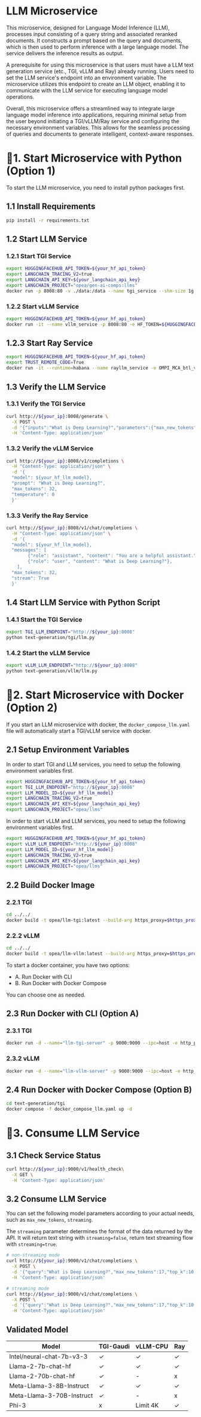 # LLM Microservice

This microservice, designed for Language Model Inference (LLM), processes input consisting of a query string and associated reranked documents. It constructs a prompt based on the query and documents, which is then used to perform inference with a large language model. The service delivers the inference results as output.

A prerequisite for using this microservice is that users must have a LLM text generation service (etc., TGI, vLLM and Ray) already running. Users need to set the LLM service's endpoint into an environment variable. The microservice utilizes this endpoint to create an LLM object, enabling it to communicate with the LLM service for executing language model operations.

Overall, this microservice offers a streamlined way to integrate large language model inference into applications, requiring minimal setup from the user beyond initiating a TGI/vLLM/Ray service and configuring the necessary environment variables. This allows for the seamless processing of queries and documents to generate intelligent, context-aware responses.

# 🚀1. Start Microservice with Python (Option 1)

To start the LLM microservice, you need to install python packages first.

## 1.1 Install Requirements

```bash
pip install -r requirements.txt
```

## 1.2 Start LLM Service

### 1.2.1 Start TGI Service

```bash
export HUGGINGFACEHUB_API_TOKEN=${your_hf_api_token}
export LANGCHAIN_TRACING_V2=true
export LANGCHAIN_API_KEY=${your_langchain_api_key}
export LANGCHAIN_PROJECT="opea/gen-ai-comps:llms"
docker run -p 8008:80 -v ./data:/data --name tgi_service --shm-size 1g ghcr.io/huggingface/text-generation-inference:1.4 --model-id ${your_hf_llm_model}
```

### 1.2.2 Start vLLM Service

```bash
export HUGGINGFACEHUB_API_TOKEN=${your_hf_api_token}
docker run -it --name vllm_service -p 8008:80 -e HF_TOKEN=${HUGGINGFACEHUB_API_TOKEN} -v ./data:/data vllm:cpu /bin/bash -c "cd / && export VLLM_CPU_KVCACHE_SPACE=40 && python3 -m vllm.entrypoints.openai.api_server --model ${your_hf_llm_model} --port 80"
```

## 1.2.3 Start Ray Service

```bash
export HUGGINGFACEHUB_API_TOKEN=${your_hf_api_token}
export TRUST_REMOTE_CODE=True
docker run -it --runtime=habana --name rayllm_service -e OMPI_MCA_btl_vader_single_copy_mechanism=none --cap-add=sys_nice --ipc=host -p 8008:80 -e HUGGINGFACEHUB_API_TOKEN=$HUGGINGFACEHUB_API_TOKEN -e TRUST_REMOTE_CODE=$TRUST_REMOTE_CODE rayllm:habana /bin/bash -c "ray start --head && python api_server_openai.py --port_number 80 --model_id_or_path ${your_hf_llm_model} --chat_processor ${your_hf_chatprocessor}"
```

## 1.3 Verify the LLM Service

### 1.3.1 Verify the TGI Service

```bash
curl http://${your_ip}:8008/generate \
  -X POST \
  -d '{"inputs":"What is Deep Learning?","parameters":{"max_new_tokens":17, "do_sample": true}}' \
  -H 'Content-Type: application/json'
```

### 1.3.2 Verify the vLLM Service

```bash
curl http://${your_ip}:8008/v1/completions \
  -H "Content-Type: application/json" \
  -d '{
  "model": ${your_hf_llm_model},
  "prompt": "What is Deep Learning?",
  "max_tokens": 32,
  "temperature": 0
  }'
```

### 1.3.3 Verify the Ray Service

```bash
curl http://${your_ip}:8008/v1/chat/completions \
  -H "Content-Type: application/json" \
  -d '{
  "model": ${your_hf_llm_model},
  "messages": [
        {"role": "assistant", "content": "You are a helpful assistant."},
        {"role": "user", "content": "What is Deep Learning?"},
    ],
  "max_tokens": 32,
  "stream": True
  }'
```

## 1.4 Start LLM Service with Python Script

### 1.4.1 Start the TGI Service

```bash
export TGI_LLM_ENDPOINT="http://${your_ip}:8008"
python text-generation/tgi/llm.py
```

### 1.4.2 Start the vLLM Service

```bash
export vLLM_LLM_ENDPOINT="http://${your_ip}:8008"
python text-generation/vllm/llm.py
```

# 🚀2. Start Microservice with Docker (Option 2)

If you start an LLM microservice with docker, the `docker_compose_llm.yaml` file will automatically start a TGI/vLLM service with docker.

## 2.1 Setup Environment Variables

In order to start TGI and LLM services, you need to setup the following environment variables first.

```bash
export HUGGINGFACEHUB_API_TOKEN=${your_hf_api_token}
export TGI_LLM_ENDPOINT="http://${your_ip}:8008"
export LLM_MODEL_ID=${your_hf_llm_model}
export LANGCHAIN_TRACING_V2=true
export LANGCHAIN_API_KEY=${your_langchain_api_key}
export LANGCHAIN_PROJECT="opea/llms"
```

In order to start vLLM and LLM services, you need to setup the following environment variables first.

```bash
export HUGGINGFACEHUB_API_TOKEN=${your_hf_api_token}
export vLLM_LLM_ENDPOINT="http://${your_ip}:8008"
export LLM_MODEL_ID=${your_hf_llm_model}
export LANGCHAIN_TRACING_V2=true
export LANGCHAIN_API_KEY=${your_langchain_api_key}
export LANGCHAIN_PROJECT="opea/llms"
```

## 2.2 Build Docker Image

### 2.2.1 TGI

```bash
cd ../../
docker build -t opea/llm-tgi:latest --build-arg https_proxy=$https_proxy --build-arg http_proxy=$http_proxy -f comps/llms/text-generation/tgi/Dockerfile .
```

### 2.2.2 vLLM

```bash
cd ../../
docker build -t opea/llm-vllm:latest --build-arg https_proxy=$https_proxy --build-arg http_proxy=$http_proxy -f comps/llms/text-generation/vllm/Dockerfile .
```

To start a docker container, you have two options:

- A. Run Docker with CLI
- B. Run Docker with Docker Compose

You can choose one as needed.

## 2.3 Run Docker with CLI (Option A)

### 2.3.1 TGI

```bash
docker run -d --name="llm-tgi-server" -p 9000:9000 --ipc=host -e http_proxy=$http_proxy -e https_proxy=$https_proxy -e TGI_LLM_ENDPOINT=$TGI_LLM_ENDPOINT -e HUGGINGFACEHUB_API_TOKEN=$HUGGINGFACEHUB_API_TOKEN opea/llm-tgi:latest
```

### 2.3.2 vLLM

```bash
docker run -d --name="llm-vllm-server" -p 9000:9000 --ipc=host -e http_proxy=$http_proxy -e https_proxy=$https_proxy -e vLLM_LLM_ENDPOINT=$vLLM_LLM_ENDPOINT -e HUGGINGFACEHUB_API_TOKEN=$HUGGINGFACEHUB_API_TOKEN -e LLM_MODEL_ID=$LLM_MODEL_ID opea/llm-vllm:latest
```

## 2.4 Run Docker with Docker Compose (Option B)

```bash
cd text-generation/tgi
docker compose -f docker_compose_llm.yaml up -d
```

# 🚀3. Consume LLM Service

## 3.1 Check Service Status

```bash
curl http://${your_ip}:9000/v1/health_check\
  -X GET \
  -H 'Content-Type: application/json'
```

## 3.2 Consume LLM Service

You can set the following model parameters according to your actual needs, such as `max_new_tokens`, `streaming`.

The `streaming` parameter determines the format of the data returned by the API. It will return text string with `streaming=false`, return text streaming flow with `streaming=true`.

```bash
# non-streaming mode
curl http://${your_ip}:9000/v1/chat/completions \
  -X POST \
  -d '{"query":"What is Deep Learning?","max_new_tokens":17,"top_k":10,"top_p":0.95,"typical_p":0.95,"temperature":0.01,"repetition_penalty":1.03,"streaming":false}' \
  -H 'Content-Type: application/json'

# streaming mode
curl http://${your_ip}:9000/v1/chat/completions \
  -X POST \
  -d '{"query":"What is Deep Learning?","max_new_tokens":17,"top_k":10,"top_p":0.95,"typical_p":0.95,"temperature":0.01,"repetition_penalty":1.03,"streaming":true}' \
  -H 'Content-Type: application/json'
```

## Validated Model

| Model                     | TGI-Gaudi | vLLM-CPU | Ray |
| ------------------------- | --------- | -------- | --- |
| Intel/neural-chat-7b-v3-3 | ✓         | ✓        | ✓   |
| Llama-2-7b-chat-hf        | ✓         | ✓        | ✓   |
| Llama-2-70b-chat-hf       | ✓         | -        | x   |
| Meta-Llama-3-8B-Instruct  | ✓         | ✓        | ✓   |
| Meta-Llama-3-70B-Instruct | ✓         | -        | x   |
| Phi-3                     | x         | Limit 4K | ✓   |
